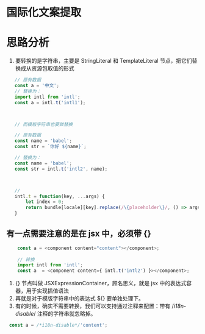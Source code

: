 # 国际化文案提取


# 思路分析
 
 1. 要转换的是字符串，主要是 StringLiteral 和 TemplateLiteral 节点，把它们替换成从资源包取值的形式

 ``` js
    // 原有数据 
    const a = '中文'; 
    // 替换为：
    import intl from 'intl';
    const a = intl.t('intl1');



    // 而模版字符串也要做替换

    // 原有数据 
    const name = 'babel';
    const str = `你好 ${name}`;

    // 替换为：
    const name = 'babel';
    const str = intl.t('intl2', name);



    // 
    intl.t = function(key, ...args) {
        let index = 0;
        return bundle[locale][key].replace(/\{placeholder\}/, () => args[index++]);
    }
 ```

##  有一点需要注意的是在 jsx 中，必须带 {}

```js
    const a = <component content="content"></component>;
    
    // 转换
    import intl from 'intl';
    const a  = <component content={ intl.t('intl2') }></component>;
```
1. {} 节点叫做 JSXExpressionContainer，顾名思义，就是 jsx 中的表达式容器，用于实现插值语法
2. 再就是对于模版字符串中的表达式 ${} 要单独处理下。
3. 有的时候，确实不需要转换，我们可以支持通过注释来配置：带有 /*i18n-disable*/ 注释的字符串就忽略掉。

```js
 const a = /*i18n-disable*/'content';
```